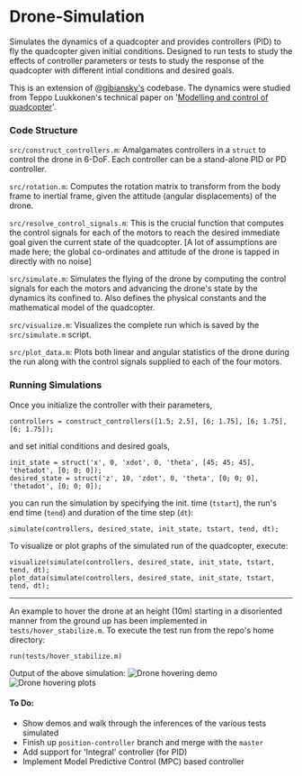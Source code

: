 # Drone-Simulation

Simulates the dynamics of a quadcopter and provides controllers (PID) to fly the quadcopter given initial conditions. Designed to run tests to study the effects of controller parameters or tests to study the response of the quadcopter with different intial conditions and desired goals.  

This is an extension of @[gibiansky's](https://github.com/gibiansky/experiments/tree/master/quadcopter) codebase. The dynamics were studied from Teppo Luukkonen's technical paper on '[Modelling and control of quadcopter](https://sal.aalto.fi/publications/pdf-files/eluu11_public.pdf)'.

### Code Structure

`src/construct_controllers.m`: Amalgamates controllers in a `struct` to control the drone in 6-DoF. Each controller can be a stand-alone PID or PD controller. 

`src/rotation.m`: Computes the rotation matrix to transform from the body frame to inertial frame, given the attitude (angular displacements) of the drone.

`src/resolve_control_signals.m`: This is the crucial function that computes the control signals for each of the motors to reach the desired immediate goal given the current state of the quadcopter. [A lot of assumptions are made here; the global co-ordinates and attitude of the drone is tapped in directly with no noise] 

`src/simulate.m`: Simulates the flying of the drone by computing the control signals for each the motors and advancing the drone's state by the dynamics its confined to. Also defines the physical constants and the mathematical model of the quadcopter. 

`src/visualize.m`: Visualizes the complete run which is saved by the `src/simulate.m` script.

`src/plot_data.m`: Plots both linear and angular statistics of the drone during the run along with the control signals supplied to each of the four motors. 

### Running Simulations

Once you initialize the controller with their parameters,
```
controllers = construct_controllers([1.5; 2.5], [6; 1.75], [6; 1.75], [6; 1.75]);
```

and set initial conditions and desired goals,
```
init_state = struct('x', 0, 'xdot', 0, 'theta', [45; 45; 45], 'thetadot', [0; 0; 0]);
desired_state = struct('z', 10, 'zdot', 0, 'theta', [0; 0; 0], 'thetadot', [0; 0; 0]);
```

you can run the simulation by specifying the init. time (`tstart`), the run's end time (`tend`) and duration of the time step (`dt`):
```
simulate(controllers, desired_state, init_state, tstart, tend, dt);
```

To visualize or plot graphs of the simulated run of the quadcopter, execute:
```
visualize(simulate(controllers, desired_state, init_state, tstart, tend, dt);
plot_data(simulate(controllers, desired_state, init_state, tstart, tend, dt);
```

---

An example to hover the drone at an height (10m) starting in a disoriented manner from the ground up has been implemented in `tests/hover_stabilize.m`. To execute the test run from the repo's home directory:
```
run(tests/hover_stabilize.m)
```
Output of the above simulation:
![Drone hovering demo](https://github.com/layman-n-ish/Drone-Simulation/blob/master/demos/hover_stabilise.gif)
![Drone hovering plots](https://github.com/layman-n-ish/Drone-Simulation/blob/master/imgs/hover_stabilize.jpg)

#### To Do:
- Show demos and walk through the inferences of the various tests simulated
- Finish up `position-controller` branch and merge with the `master`
- Add support for 'Integral' controller (for PID)
- Implement Model Predictive Control (MPC) based controller
